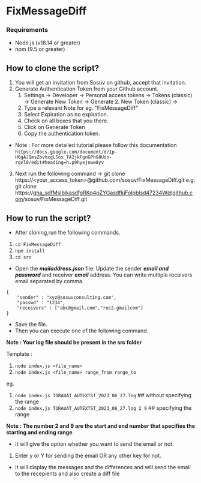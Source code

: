 # FixMessageDiff
### Requirements 
* Node.js (v18.14 or greater)
* npm (9.5 or greater)
## How to clone the script?

1. You will get an invitation from Sosuv on github, accept that invitation.
2. Generate Authentication Token from your Github account. 
    1. Settings -> Developer -> Personal access tokens -> Tokens (classic) -> Generate New Token -> Generate 2.  New Token (classic) ->
    2. Type a relevant Note for eg. "FixMessageDiff"
    3. Select Expiration as no expiration.
    4. Check on all boxes that you there.
    5. Click on Generate Token
    6. Copy the authentication token.
* Note : For more detailed tutorial please follow this documentation ```https://docs.google.com/document/d/1p-H6gAJQmsZbvhxgLSox_TA2jkFgnGPhG8Udn-rqvl8/edit#heading=h.p9hyejnww8yv```

3. Next run the following command -> git clone https://<your_access_token>@github.com/sosuv/FixMessageDiff.git
e.g. git clone https://gha_sdfMsIblkasdfgRKq4pZYGasdfkjFolpblsd47234W@github.com/sosuv/FixMessageDiff.git
 
## How to run the script? 

* After cloning,run the following commands.
1. `cd FixMessageDiff`
2. `npm install`
3. `cd src`

* Open the ***mailaddress.json*** file. Update the sender ***email and password*** and receiver ***email*** address.
You can write multiple receivers email separated by comma.
```
{
    "sender" : "xyz@sosuvconsulting.com",
    "passwd" : "1234",
    "receivers" : ["abc@gmail.com","rec2.gmailcom"]
}
```
* Save the file.
* Then you can execute one of  the following command.

**Note : Your log file should be present in the src folder**

Template : 
1. `node index.js <file_name>`
2. `node index.js <file_name> range_from range_to`

eg. 

1. `node index.js TORAUAT_AUTEXTST_2023_06_27.log`          ## without specifying the range
2. `node index.js TORAUAT_AUTEXTST_2023_06_27.log 2 9`      ## specifying the range

**Note : The number 2 and 9 are the start and end number that specifies the starting and ending range**

* It will give the option whether you want to send the email or not. 
1. Enter y or Y for sending the email OR any other key for not.

* It will display the messages and the differences and will send the email to the recepients and also create a diff file






